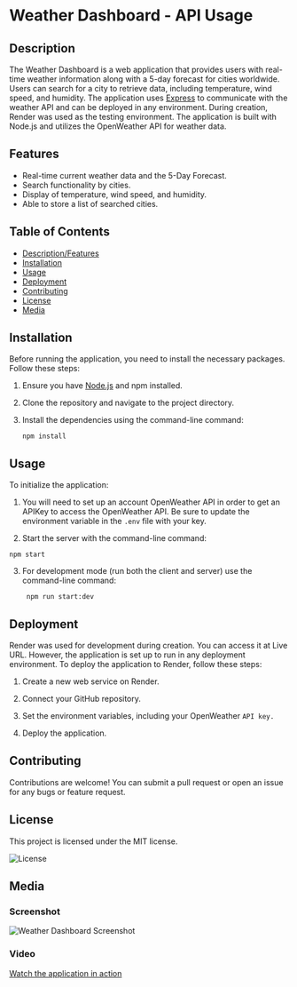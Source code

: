 # Weather Dashboard - API Usage
  
## Description
  
The Weather Dashboard is a web application that provides users with real-time weather information along with a 5-day forecast for cities worldwide. Users can search for a city to retrieve data, including temperature, wind speed, and humidity. The application uses [Express](https://expressjs.com/) to communicate with the weather API and can be deployed in any environment. During creation, Render was used as the testing environment. The application is built with Node.js and utilizes the OpenWeather API for weather data.
  
## Features

* Real-time current weather data and the 5-Day Forecast.
* Search functionality by cities.
* Display of temperature, wind speed, and humidity. 
* Able to store a list of searched cities.

## Table of Contents

- [Description/Features](#description)
- [Installation](#installation)
- [Usage](#usage)
- [Deployment](#deployment)
- [Contributing](#contributing)
- [License](#license)
- [Media](#media)
    
## Installation

Before running the application, you need to install the necessary packages. Follow these steps:
  
1. Ensure you have [Node.js](https://nodejs.org/) and npm   installed.
  
2. Clone the repository and navigate to the project directory.
    
3. Install the dependencies using the command-line command:
 
   ```npm install```
   

## Usage

To initialize the application:

1. You will need to set up an account OpenWeather API in order to get an APIKey to access the OpenWeather API. Be sure to update the environment variable in the ```.env``` file with your key.

2. Start the server with the command-line command:
  
 ```npm start```
  
3. For development mode (run both the client and server) use the command-line command:
  
   ``` npm run start:dev```


## Deployment

Render was used for development during creation. You can access it at Live URL. However, the application is set up to run in any deployment environment. To deploy the application to Render, follow these steps:

1. Create a new web service on Render.

2. Connect your GitHub repository.

3. Set the environment variables, including your OpenWeather ```API key.```

4. Deploy the application.

## Contributing

Contributions are welcome! You can submit a pull request or open an issue for any bugs or feature request.

## License

This project is licensed under the MIT license.

![License](https://img.shields.io/badge/license-MIT-blue.svg)

## Media

### Screenshot

![Weather Dashboard Screenshot](Assets/Weather-Dash-Board-Demo.png)

### Video

[Watch the application in action](https://drive.google.com/file/d/1xnA_cLHrZ3BbK3Slm0bf_kjhU4KPCstX/view?usp=sharing)


